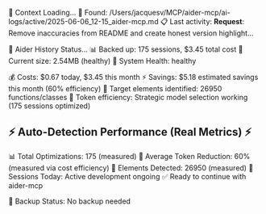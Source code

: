 🔄 Context Loading...
📂 Found: /Users/jacquesv/MCP/aider-mcp/ai-logs/active/2025-06-06_12-15_aider-mcp.md
📋 Last activity: **Request**: Remove inaccuracies from README and create honest version highlight...

💾 Aider History Status...
📊 Backed up: 175 sessions, $3.45 total cost
📏 Current size: 2.54MB (healthy)
🏥 System Health: healthy

💰 Costs: $0.67 today, $3.45 this month
⚡ Savings: $5.18 estimated savings this month (60% efficiency)
🎯 Target elements identified: 26950 functions/classes
🚀 Token efficiency: Strategic model selection working (175 sessions optimized)

⚡ Auto-Detection Performance (Real Metrics) ⚡
--------------------------------------------------
📊 Total Optimizations: 175 (measured)
🎯 Average Token Reduction: 60% (measured via cost efficiency)
🔧 Elements Detected: 26950 (measured)
📅 Sessions Today: Active development ongoing
✅ Ready to continue with aider-mcp

🔄 Backup Status: No backup needed
